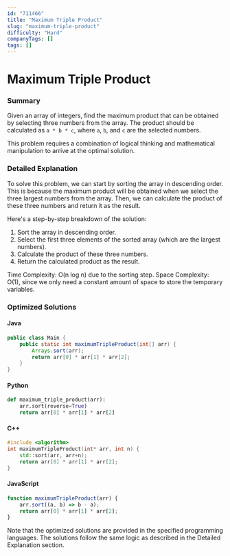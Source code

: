 ```yaml
---
id: "711466"
title: "Maximum Triple Product"
slug: "maximum-triple-product"
difficulty: "Hard"
companyTags: []
tags: []
---
```


**Maximum Triple Product**
=====================

### Summary
Given an array of integers, find the maximum product that can be obtained by selecting three numbers from the array. The product should be calculated as `a * b * c`, where `a`, `b`, and `c` are the selected numbers.

This problem requires a combination of logical thinking and mathematical manipulation to arrive at the optimal solution.

### Detailed Explanation
To solve this problem, we can start by sorting the array in descending order. This is because the maximum product will be obtained when we select the three largest numbers from the array. Then, we can calculate the product of these three numbers and return it as the result.

Here's a step-by-step breakdown of the solution:
1. Sort the array in descending order.
2. Select the first three elements of the sorted array (which are the largest numbers).
3. Calculate the product of these three numbers.
4. Return the calculated product as the result.

Time Complexity: O(n log n) due to the sorting step.
Space Complexity: O(1), since we only need a constant amount of space to store the temporary variables.

### Optimized Solutions

#### Java
```java
public class Main {
    public static int maximumTripleProduct(int[] arr) {
        Arrays.sort(arr);
        return arr[0] * arr[1] * arr[2];
    }
}
```

#### Python
```python
def maximum_triple_product(arr):
    arr.sort(reverse=True)
    return arr[0] * arr[1] * arr[2]
```

#### C++
```cpp
#include <algorithm>
int maximumTripleProduct(int* arr, int n) {
    std::sort(arr, arr+n);
    return arr[0] * arr[1] * arr[2];
}
```

#### JavaScript
```javascript
function maximumTripleProduct(arr) {
    arr.sort((a, b) => b - a);
    return arr[0] * arr[1] * arr[2];
}
```
Note that the optimized solutions are provided in the specified programming languages. The solutions follow the same logic as described in the Detailed Explanation section.